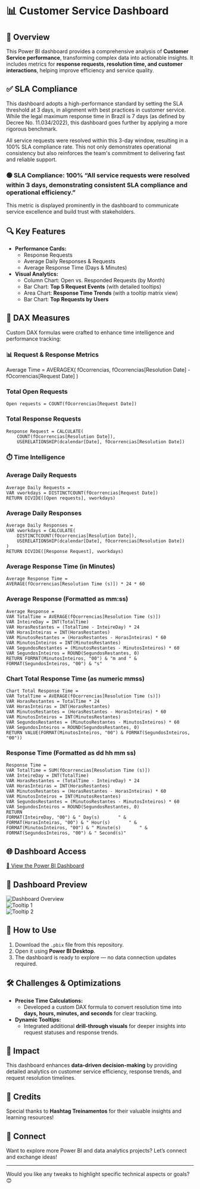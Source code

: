 # 📊 Customer Service Dashboard  

## 🚀 Overview  
This Power BI dashboard provides a comprehensive analysis of **Customer Service performance**, transforming complex data into actionable insights. It includes metrics for **response requests, resolution time, and customer interactions**, helping improve efficiency and service quality.  

## ✅ SLA Compliance
This dashboard adopts a high-performance standard by setting the SLA threshold at 3 days, in alignment with best practices in customer service. While the legal maximum response time in Brazil is 7 days (as defined by Decree No. 11.034/2022), this dashboard goes further by applying a more rigorous benchmark.

All service requests were resolved within this 3-day window, resulting in a 100% SLA compliance rate. This not only demonstrates operational consistency but also reinforces the team's commitment to delivering fast and reliable support.

### 🟢 SLA Compliance: 100% “All service requests were resolved within 3 days, demonstrating consistent SLA compliance and operational efficiency.”

This metric is displayed prominently in the dashboard to communicate service excellence and build trust with stakeholders.

## 🔍 Key Features  
- **Performance Cards:**  
  - Response Requests  
  - Average Daily Responses & Requests  
  - Average Response Time (Days & Minutes)  
- **Visual Analytics:**  
  - Column Chart: Open vs. Responded Requests (by Month)  
  - Bar Chart: **Top 5 Request Events** (with detailed tooltips)  
  - Area Chart: **Response Time Trends** (with a tooltip matrix view)  
  - Bar Chart: **Top Requests by Users**

 ## 📐 DAX Measures
Custom DAX formulas were crafted to enhance time intelligence and performance tracking:

### 📊 Request & Response Metrics

Average Time = 
AVERAGEX(
    fOcorrencias,
    fOcorrencias[Resolution Date] - fOcorrencias[Request Date]
)

### Total Open Requests
````
Open requests = COUNT(fOcorrencias[Request Date])
````
### Total Response Requests
````
Response Request = CALCULATE(
    COUNT(fOcorrencias[Resolution Date]),
    USERELATIONSHIP(dcalendar[Date], fOcorrencias[Resolution Date])

````
### ⏱️ Time Intelligence

### Average Daily Requests
````
Average Daily Requests = 
VAR vworkdays = DISTINCTCOUNT(fOcorrencias[Request Date])
RETURN DIVIDE([Open requests], vworkdays)
````
### Average Daily Responses
````
Average Daily Responses = 
VAR vworkdays = CALCULATE(
    DISTINCTCOUNT(fOcorrencias[Resolution Date]),
    USERELATIONSHIP(dcalendar[Date], fOcorrencias[Resolution Date])
)
RETURN DIVIDE([Response Request], vworkdays)
````
### Average Response Time (in Minutes)
````
Average Response Time = 
AVERAGE(fOcorrencias[Resolution Time (s)]) * 24 * 60
````
### Average Response (Formatted as mm:ss)
````
Average Response = 
VAR TotalTime = AVERAGE(fOcorrencias[Resolution Time (s)])
VAR InteireDay = INT(TotalTime)
VAR HorasRestantes = (TotalTime - InteireDay) * 24
VAR HorasInteiras = INT(HorasRestantes)
VAR MinutosRestantes = (HorasRestantes - HorasInteiras) * 60
VAR MinutosInteiros = INT(MinutosRestantes)
VAR SegundosRestantes = (MinutosRestantes - MinutosInteiros) * 60
VAR SegundosInteiros = ROUND(SegundosRestantes, 0)
RETURN FORMAT(MinutosInteiros, "00") & "m and " & FORMAT(SegundosInteiros, "00") & "s"
````
### Chart Total Response Time (as numeric mmss)
````
Chart Total Response Time = 
VAR TotalTime = AVERAGE(fOcorrencias[Resolution Time (s)])
VAR HorasRestantes = TotalTime * 24
VAR HorasInteiras = INT(HorasRestantes)
VAR MinutosRestantes = (HorasRestantes - HorasInteiras) * 60
VAR MinutosInteiros = INT(MinutosRestantes)
VAR SegundosRestantes = (MinutosRestantes - MinutosInteiros) * 60
VAR SegundosInteiros = ROUND(SegundosRestantes, 0)
RETURN VALUE(FORMAT(MinutosInteiros, "00") & FORMAT(SegundosInteiros, "00"))
````
### Response Time (Formatted as dd hh mm ss)
````
Response Time = 
VAR TotalTime = SUM(fOcorrencias[Resolution Time (s)])
VAR InteireDay = INT(TotalTime)
VAR HorasRestantes = (TotalTime - InteireDay) * 24
VAR HorasInteiras = INT(HorasRestantes)
VAR MinutosRestantes = (HorasRestantes - HorasInteiras) * 60
VAR MinutosInteiros = INT(MinutosRestantes)
VAR SegundosRestantes = (MinutosRestantes - MinutosInteiros) * 60
VAR SegundosInteiros = ROUND(SegundosRestantes, 0)
RETURN
FORMAT(InteireDay, "00") & " Day(s)       " &
FORMAT(HorasInteiras, "00") & " Hour(s)       " &
FORMAT(MinutosInteiros, "00") & " Minute(s)       " &
FORMAT(SegundosInteiros, "00") & " Second(s)"
````
## 🌐 Dashboard Access  
[🔗 View the Power BI Dashboard](https://app.powerbi.com/view?r=eyJrIjoiODVmZTk2OTAtZTM1Mi00NzdhLTg3NWUtZjE4ZWYxOGJhZmI4IiwidCI6IjY1OWNlMmI4LTA3MTQtNDE5OC04YzM4LWRjOWI2MGFhYmI1NyJ9)  


## 📸 Dashboard Preview  

![Dashboard Overview](https://github.com/user-attachments/assets/b2fa652b-002e-4978-92b0-382b9e07844a)  
![Tooltip 1](https://github.com/user-attachments/assets/00295448-8cf5-4f4b-ac08-ae0f8ea5e75f)  
![Tooltip 2](https://github.com/user-attachments/assets/04b911f7-fb9e-4e6c-b2c4-b8eefe9db06e)  

## 🧰 How to Use

1. Download the `.pbix` file from this repository.
2. Open it using **Power BI Desktop**.
3. The dashboard is ready to explore — no data connection updates required.


## 🛠️ Challenges & Optimizations  
- **Precise Time Calculations:**  
  - Developed a custom DAX formula to convert resolution time into **days, hours, minutes, and seconds** for clear tracking.  
- **Dynamic Tooltips:**  
  - Integrated additional **drill-through visuals** for deeper insights into request statuses and response trends.  

## 🎯 Impact  
This dashboard enhances **data-driven decision-making** by providing detailed analytics on customer service efficiency, response trends, and request resolution timelines.  

## 👏 Credits  
Special thanks to **Hashtag Treinamentos** for their valuable insights and learning resources!  

## 📢 Connect  
Want to explore more Power BI and data analytics projects? Let’s connect and exchange ideas!  

---

Would you like any tweaks to highlight specific technical aspects or goals? 😊
